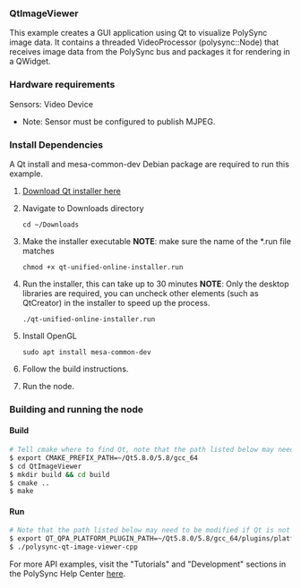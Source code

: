 ### QtImageViewer

This example creates a GUI application using Qt to visualize PolySync image data.
It contains a threaded VideoProcessor (polysync::Node) that receives image data from the PolySync
bus and packages it for rendering in a QWidget.

### Hardware requirements

Sensors: Video Device

* Note: Sensor must be configured to publish MJPEG.

### Install Dependencies

A Qt install and mesa-common-dev Debian package are required to run this example.

1. [Download Qt installer here](http://www.qt.io/download/)

2. Navigate to Downloads directory

    `cd ~/Downloads`

3. Make the installer executable **NOTE**: make sure the name of the *.run file matches

    `chmod +x qt-unified-online-installer.run`

4. Run the installer, this can take up to 30 minutes **NOTE**: Only the desktop libraries are required, you can uncheck other elements (such as QtCreator) in the installer to speed up the process.

    `./qt-unified-online-installer.run`

5. Install OpenGL

    `sudo apt install mesa-common-dev`

6. Follow the build instructions.

7. Run the node.


### Building and running the node

#### Build

```bash
# Tell cmake where to find Qt, note that the path listed below may need to be modified if Qt is not in the default location or is a different version
$ export CMAKE_PREFIX_PATH=~/Qt5.8.0/5.8/gcc_64
$ cd QtImageViewer
$ mkdir build && cd build
$ cmake ..
$ make
```

#### Run
```bash
# Note that the path listed below may need to be modified if Qt is not in the default location or is a different version
$ export QT_QPA_PLATFORM_PLUGIN_PATH=~/Qt5.8.0/5.8/gcc_64/plugins/platforms
$ ./polysync-qt-image-viewer-cpp
```


For more API examples, visit the "Tutorials" and "Development" sections in the PolySync Help Center [here](https://help.polysync.io/articles/).





